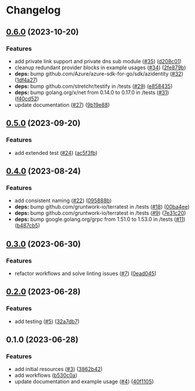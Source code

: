 # Changelog

## [0.6.0](https://github.com/CloudNationHQ/az-cn-module-tf-kv/compare/v0.5.0...v0.6.0) (2023-10-20)


### Features

* add private link support and private dns sub module ([#35](https://github.com/CloudNationHQ/az-cn-module-tf-kv/issues/35)) ([d208c01](https://github.com/CloudNationHQ/az-cn-module-tf-kv/commit/d208c01c67716984d7f6de1ef154dc282da6ef87))
* cleanup redundant provider blocks in example usages ([#34](https://github.com/CloudNationHQ/az-cn-module-tf-kv/issues/34)) ([2fe879b](https://github.com/CloudNationHQ/az-cn-module-tf-kv/commit/2fe879b72e1d74c8ff08be8e80a47f7d9ff53a06))
* **deps:** bump github.com/Azure/azure-sdk-for-go/sdk/azidentity ([#32](https://github.com/CloudNationHQ/az-cn-module-tf-kv/issues/32)) ([1df4a27](https://github.com/CloudNationHQ/az-cn-module-tf-kv/commit/1df4a27da8cbc50c05fc6c5b2e588dbbfc8a1d6c))
* **deps:** bump github.com/stretchr/testify in /tests ([#29](https://github.com/CloudNationHQ/az-cn-module-tf-kv/issues/29)) ([e858435](https://github.com/CloudNationHQ/az-cn-module-tf-kv/commit/e85843524aea278aa72ba99a3cebaa4ab7c728fb))
* **deps:** bump golang.org/x/net from 0.14.0 to 0.17.0 in /tests ([#31](https://github.com/CloudNationHQ/az-cn-module-tf-kv/issues/31)) ([f40cd52](https://github.com/CloudNationHQ/az-cn-module-tf-kv/commit/f40cd52887f3da7d0214604bb98ed2dafcfc315e))
* update documentation ([#27](https://github.com/CloudNationHQ/az-cn-module-tf-kv/issues/27)) ([9b19e88](https://github.com/CloudNationHQ/az-cn-module-tf-kv/commit/9b19e883a07eac209b8a40db24788ec04b9d9d34))

## [0.5.0](https://github.com/CloudNationHQ/az-cn-module-tf-kv/compare/v0.4.0...v0.5.0) (2023-09-20)


### Features

* add extended test ([#24](https://github.com/CloudNationHQ/az-cn-module-tf-kv/issues/24)) ([ac5f3fb](https://github.com/CloudNationHQ/az-cn-module-tf-kv/commit/ac5f3fb9c0defcbe662470a8d81a76d0bf3590f1))

## [0.4.0](https://github.com/CloudNationHQ/az-cn-module-tf-kv/compare/v0.3.0...v0.4.0) (2023-08-24)


### Features

* add consistent naming ([#22](https://github.com/CloudNationHQ/az-cn-module-tf-kv/issues/22)) ([095888b](https://github.com/CloudNationHQ/az-cn-module-tf-kv/commit/095888b4a48b0cc8df6b6820adc5a130a830d158))
* **deps:** bump github.com/gruntwork-io/terratest in /tests ([#18](https://github.com/CloudNationHQ/az-cn-module-tf-kv/issues/18)) ([00ba4ee](https://github.com/CloudNationHQ/az-cn-module-tf-kv/commit/00ba4eefe6e8378223e5c87a16faa21d2f9e20ba))
* **deps:** bump github.com/gruntwork-io/terratest in /tests ([#9](https://github.com/CloudNationHQ/az-cn-module-tf-kv/issues/9)) ([7e31c20](https://github.com/CloudNationHQ/az-cn-module-tf-kv/commit/7e31c20e49e90cdeefbb203178d2529756ffe699))
* **deps:** bump google.golang.org/grpc from 1.51.0 to 1.53.0 in /tests ([#11](https://github.com/CloudNationHQ/az-cn-module-tf-kv/issues/11)) ([b487cb5](https://github.com/CloudNationHQ/az-cn-module-tf-kv/commit/b487cb552a0af82ee83c8d1b6fe8dae2169f1733))

## [0.3.0](https://github.com/CloudNationHQ/az-cn-module-tf-kv/compare/v0.2.0...v0.3.0) (2023-06-30)


### Features

* refactor workflows and solve linting issues ([#7](https://github.com/CloudNationHQ/az-cn-module-tf-kv/issues/7)) ([0ead045](https://github.com/CloudNationHQ/az-cn-module-tf-kv/commit/0ead045ef355373a79fff49eeb45c353f8f3af13))

## [0.2.0](https://github.com/CloudNationHQ/az-cn-module-tf-kv/compare/v0.1.0...v0.2.0) (2023-06-28)


### Features

* add testing ([#5](https://github.com/CloudNationHQ/az-cn-module-tf-kv/issues/5)) ([32a7db7](https://github.com/CloudNationHQ/az-cn-module-tf-kv/commit/32a7db7da1bdee68be376274f0a19b190b182f54))

## 0.1.0 (2023-06-28)


### Features

* add initial resources ([#3](https://github.com/CloudNationHQ/az-cn-module-tf-kv/issues/3)) ([3862b42](https://github.com/CloudNationHQ/az-cn-module-tf-kv/commit/3862b42a36dda4d75734005f6c52be4fb83823c1))
* add workflows ([b530c0a](https://github.com/CloudNationHQ/az-cn-module-tf-kv/commit/b530c0a96129b8b50eac2be82c497020193835e0))
* update documentation and example usage ([#4](https://github.com/CloudNationHQ/az-cn-module-tf-kv/issues/4)) ([40f1105](https://github.com/CloudNationHQ/az-cn-module-tf-kv/commit/40f110531896db50a66ab0de1679076d7c378f1c))
